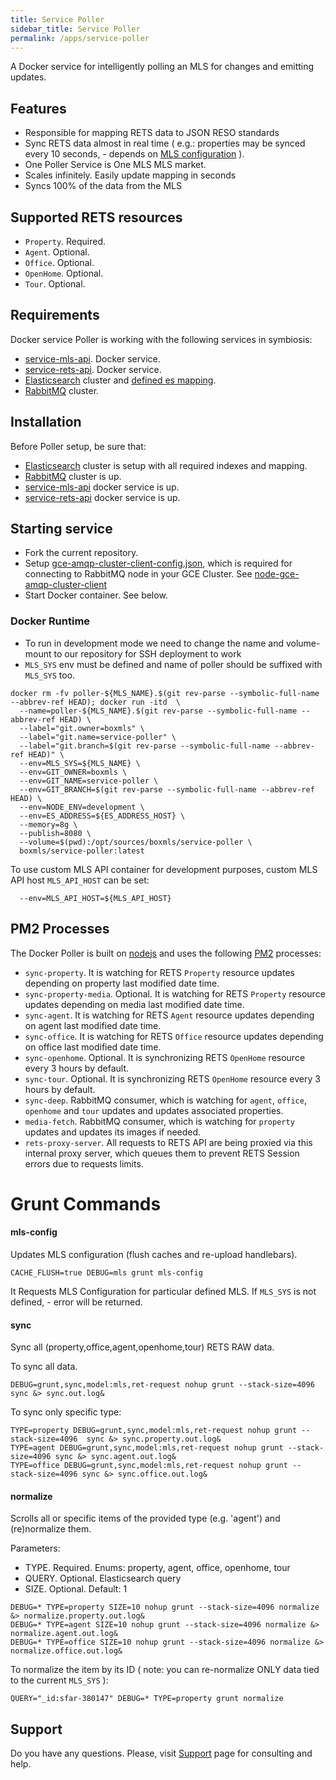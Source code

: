 ```yaml
---
title: Service Poller
sidebar_title: Service Poller
permalink: /apps/service-poller
---
```


A Docker service for intelligently polling an MLS for changes and emitting updates.

## Features
* Responsible for mapping RETS data to JSON RESO standards
* Sync RETS data almost in real time ( e.g.: properties may be synced every 10 seconds, - depends on [MLS configuration](https://github.com/boxmls/service-mls-api) ).
* One Poller Service is One MLS MLS market.
* Scales infinitely.  Easily update mapping in seconds
* Syncs 100% of the data from the MLS

## Supported RETS resources

* `Property`. Required.
* `Agent`. Optional.
* `Office`. Optional.
* `OpenHome`. Optional.
* `Tour`. Optional.

## Requirements

Docker service Poller is working with the following services in symbiosis:

* [service-mls-api](https://github.com/boxmls/service-mls-api). Docker service.
* [service-rets-api](https://github.com/boxmls/service-rets-api). Docker service.
* [Elasticsearch](https://www.elastic.co/) cluster and [defined es mapping](https://github.com/boxmls/elasticsearch-mapping).
* [RabbitMQ](https://www.rabbitmq.com) cluster.

## Installation

Before Poller setup, be sure that:

* [Elasticsearch](https://www.elastic.co/) cluster is setup with all required indexes and mapping.
* [RabbitMQ](https://www.rabbitmq.com) cluster is up.
* [service-mls-api](https://github.com/boxmls/service-mls-api) docker service is up.
* [service-rets-api](https://github.com/boxmls/service-mls-api) docker service is up.

## Starting service

* Fork the current repository.
* Setup [gce-amqp-cluster-client-config.json](https://github.com/boxmls/service-poller/blob/master/gce-amqp-cluster-client-config.json), which is required for connecting to RabbitMQ node in your GCE Cluster. See [node-gce-amqp-cluster-client](https://github.com/UsabilityDynamics/node-gce-amqp-cluster-client)
* Start Docker container. See below.

### Docker Runtime

* To run in development mode we need to change the name and volume-mount to our repository for SSH deployment to work
* `MLS_SYS` env must be defined and name of poller should be suffixed with `MLS_SYS` too.

```
docker rm -fv poller-${MLS_NAME}.$(git rev-parse --symbolic-full-name --abbrev-ref HEAD); docker run -itd  \
  --name=poller-${MLS_NAME}.$(git rev-parse --symbolic-full-name --abbrev-ref HEAD) \
  --label="git.owner=boxmls" \
  --label="git.name=service-poller" \
  --label="git.branch=$(git rev-parse --symbolic-full-name --abbrev-ref HEAD)" \
  --env=MLS_SYS=${MLS_NAME} \
  --env=GIT_OWNER=boxmls \
  --env=GIT_NAME=service-poller \
  --env=GIT_BRANCH=$(git rev-parse --symbolic-full-name --abbrev-ref HEAD) \
  --env=NODE_ENV=development \
  --env=ES_ADDRESS=${ES_ADDRESS_HOST} \
  --memory=8g \
  --publish=8080 \
  --volume=$(pwd):/opt/sources/boxmls/service-poller \
  boxmls/service-poller:latest
```

To use custom MLS API container for development purposes, custom MLS API host `MLS_API_HOST` can be set:

```
  --env=MLS_API_HOST=${MLS_API_HOST}
```

## PM2 Processes

The Docker Poller is built on [nodejs](https://nodejs.org/en/) and uses the following [PM2](http://pm2.keymetrics.io/) processes:

* `sync-property`. It is watching for RETS `Property` resource updates depending on property last modified date time.
* `sync-property-media`. Optional. It is watching for RETS `Property` resource updates depending on media last modified date time.
* `sync-agent`. It is watching for RETS `Agent` resource updates depending on agent last modified date time.
* `sync-office`. It is watching for RETS `Office` resource updates depending on office last modified date time.
* `sync-openhome`. Optional. It is synchronizing RETS `OpenHome` resource every 3 hours by default.
* `sync-tour`. Optional. It is synchronizing RETS `OpenHome` resource every 3 hours by default.
* `sync-deep`. RabbitMQ consumer, which is watching for `agent`, `office`, `openhome` and `tour` updates and updates associated properties.
* `media-fetch`. RabbitMQ consumer, which is watching for `property` updates and updates its images if needed.
* `rets-proxy-server`. All requests to RETS API are being proxied via this internal proxy server, which queues them to prevent RETS Session errors due to requests limits.

# Grunt Commands

#### **mls-config**

Updates MLS configuration (flush caches and re-upload handlebars). 

```
CACHE_FLUSH=true DEBUG=mls grunt mls-config
```

It Requests MLS Configuration for particular defined MLS. If `MLS_SYS` is not defined, - error will be returned.

#### **sync**

Sync all (property,office,agent,openhome,tour) RETS RAW data.

To sync all data.

```
DEBUG=grunt,sync,model:mls,ret-request nohup grunt --stack-size=4096 sync &> sync.out.log&
```

To sync only specific type:

```
TYPE=property DEBUG=grunt,sync,model:mls,ret-request nohup grunt --stack-size=4096  sync &> sync.property.out.log&
TYPE=agent DEBUG=grunt,sync,model:mls,ret-request nohup grunt --stack-size=4096 sync &> sync.agent.out.log&
TYPE=office DEBUG=grunt,sync,model:mls,ret-request nohup grunt --stack-size=4096 sync &> sync.office.out.log&
```

#### **normalize**

Scrolls all or specific items of the provided type (e.g. 'agent') and (re)normalize them.

Parameters:
* TYPE. Required. Enums: property, agent, office, openhome, tour
* QUERY. Optional. Elasticsearch query
* SIZE. Optional. Default: 1

```
DEBUG=* TYPE=property SIZE=10 nohup grunt --stack-size=4096 normalize &> normalize.property.out.log&
DEBUG=* TYPE=agent SIZE=10 nohup grunt --stack-size=4096 normalize &> normalize.agent.out.log&
DEBUG=* TYPE=office SIZE=10 nohup grunt --stack-size=4096 normalize &> normalize.office.out.log&
```

To normalize the item by its ID ( note: you can re-normalize ONLY data tied to the current `MLS_SYS` ):

```
QUERY="_id:sfar-380147" DEBUG=* TYPE=property grunt normalize
```

## Support

Do you have any questions. Please, visit [Support](https://boxmls.github.io/support) page for consulting and help.
